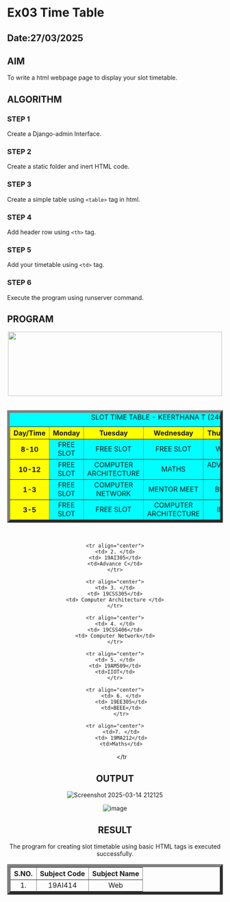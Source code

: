 # Ex03 Time Table
## Date:27/03/2025

## AIM
To write a html webpage page to display your slot timetable.

## ALGORITHM
### STEP 1
Create a Django-admin Interface.

### STEP 2
Create a static folder and inert HTML code.

### STEP 3
Create a simple table using ```<table>``` tag in html.

### STEP 4
Add header row using ```<th>``` tag.

### STEP 5
Add your timetable using ```<td>``` tag.

### STEP 6
Execute the program using runserver command.

## PROGRAM


<!DOCTYPE html>
<html lang="en">
<head>
    <meta charset="UTF-8">
    <meta name="viewport" content="width=device-width, initial-scale=1.0">
    <title>Document</title>
</head>
<body>
    <html>
   <title> TIME TABLE </title>
   <body>
   <center>
   <img src="https://encrypted-tbn0.gstatic.com/images?q=tbn:ANd9GcTfVHM7lQHBY3fMmzXE1m0bYnMg3dsccFDu2g&s"height="150px"width="500px">

<br>
<table border="6" bgcolor="cyan" cellspacing="10" cellpadding="10">
<caption> SLOT TIME TABLE - KEERTHANA T (24002841) </caption>
<br>
<tr bgcolor="yellow">
    <th> Day/Time </th>
    <th> Monday </th>
    <th> Tuesday </th>
    <th> Wednesday </th>
    <th> Thursday </th>
    <th> Friday </th> 
    <th> Saturday</th>
</tr>
<tr align="center">
    <th bgcolor="yellow">8-10</th>
    <TD> FREE SLOT</TD>
    <TD>FREE SLOT</TD>
    <TD>FREE SLOT</TD>
    <TD>WEB</TD>
    <TD>FREE SLOT</TD>
    <TD>FREE SLOT</TD>
</tr>

<tr align="center">
    <th bgcolor="yellow">10-12</th>
    <TD> FREE SLOT</TD>
    <TD>COMPUTER ARCHITECTURE</TD>
    <TD>MATHS</TD>
    <TD>ADVANCE C</TD>
    <TD>ADVANCE C</TD>
    <TD>WEB</TD>
</tr>

<tr align="center">
    <th bgcolor="yellow">1-3</th>
    <TD> FREE SLOT</TD>
    <TD>COMPUTER NETWORK</TD>
    <TD>MENTOR MEET</TD>
    <TD>BEEE</TD>
    <TD>MATHS</TD>
    <TD>COMPUTER NETWORK</TD>
</tr>

<tr align="center">
    <th bgcolor="yellow">3-5</th>
    <TD> FREE SLOT</TD>
    <TD>FREE SLOT</TD>
    <TD>COMPUTER ARCHITECTURE</TD>
    <TD>IIOT</TD>
    <TD>IIOT</TD>
    <TD>BEEE</TD>
</tr>
</tr>

</table>
<br>
<table border="7" cellspacing="10" cellpadding="10">
<tr align="center">
<th> S.NO. </th>
<th> Subject Code</th>
<th> Subject Name </th>
</tr>
<tr align="center">
    <td> 1. </td>
    <td> 19AI414 </td>
    <td> Web </td>
    </tr>
    
    <tr align="center">
    <td> 2. </td>
    <td> 19AI305</td>
    <td>Advance C</td>
    </tr>
    
    <tr align="center">
    <td> 3. </td>
    <td> 19CSS305</td>
    <td> Computer Architecture </td>
    </tr>
    
    <tr align="center">
    <td> 4. </td>
    <td> 19CSS406</td>
    <td> Computer Network</td>
    </tr>
    
    <tr align="center">
    <td> 5. </td>
    <td> 19AM509</td>
    <td>IIOT</td>
    </tr>
    
    <tr align="center">
        <td> 6. </td>
        <td> 19EE305</td>
        <td>BEEE</td>
        </tr>

    <tr align="center">
        <td>7. </td>
        <td> 19MA212</td>
        <td>Maths</td>
        </tr


</body>
</html>

## OUTPUT


![Screenshot 2025-03-14 212125](https://github.com/user-attachments/assets/b4a876d4-0ecc-4726-a69f-be7b3f64587c)


![image](https://github.com/user-attachments/assets/57782e08-8540-4c99-a5f3-a2a5a847b53b)


## RESULT
The program for creating slot timetable using basic HTML tags is executed successfully.
